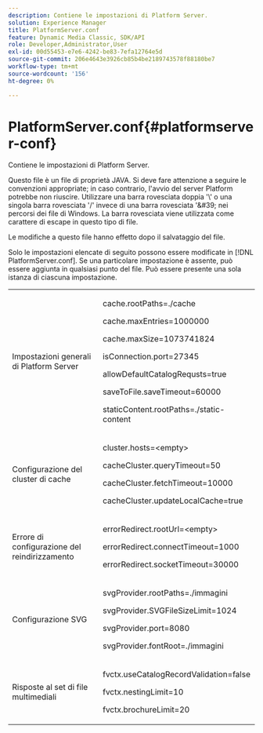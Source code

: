 ```yaml
---
description: Contiene le impostazioni di Platform Server.
solution: Experience Manager
title: PlatformServer.conf
feature: Dynamic Media Classic, SDK/API
role: Developer,Administrator,User
exl-id: 00d55453-e7e6-4242-be83-7efa12764e5d
source-git-commit: 206e4643e3926cb85b4be2189743578f88180be7
workflow-type: tm+mt
source-wordcount: '156'
ht-degree: 0%

---
```


# PlatformServer.conf{#platformserver-conf}

Contiene le impostazioni di Platform Server.

Questo file è un file di proprietà JAVA. Si deve fare attenzione a seguire le convenzioni appropriate; in caso contrario, l&#39;avvio del server Platform potrebbe non riuscire. Utilizzare una barra rovesciata doppia &#39;\\&#39; o una singola barra rovesciata &#39;/&#39; invece di una barra rovesciata &#39;\&#39; nei percorsi dei file di Windows. La barra rovesciata viene utilizzata come carattere di escape in questo tipo di file.

Le modifiche a questo file hanno effetto dopo il salvataggio del file.

Solo le impostazioni elencate di seguito possono essere modificate in [!DNL PlatformServer.conf]. Se una particolare impostazione è assente, può essere aggiunta in qualsiasi punto del file. Può essere presente una sola istanza di ciascuna impostazione.

<table id="simpletable_38244750F50A46E5B0077F5F860B125C"> 
 <tr class="strow"> 
  <td class="stentry"> <p>Impostazioni generali di Platform Server </p> </td> 
  <td class="stentry"> <p> <span class="codeph"> cache.rootPaths=./cache </span> </p> <p> <span class="codeph"> cache.maxEntries=1000000  </span> </p> <p> <span class="codeph"> cache.maxSize=1073741824  </span> </p> <p> <span class="codeph"> isConnection.port=27345  </span> </p> <p> <span class="codeph"> allowDefaultCatalogRequsts=true  </span> </p> <p> <span class="codeph"> saveToFile.saveTimeout=60000  </span> </p> <p> <span class="codeph"> staticContent.rootPaths=./static-content </span> </p> </td> 
 </tr> 
 <tr class="strow"> 
  <td class="stentry"> <p>Configurazione del cluster di cache </p> </td> 
  <td class="stentry"> <p> <span class="codeph"> cluster.hosts=&lt;empty&gt; </span> </p> <p> <span class="codeph"> cacheCluster.queryTimeout=50  </span> </p> <p> <span class="codeph"> cacheCluster.fetchTimeout=10000  </span> </p> <p> <span class="codeph"> cacheCluster.updateLocalCache=true  </span> </p> </td> 
 </tr> 
 <tr class="strow"> 
  <td class="stentry"> <p>Errore di configurazione del reindirizzamento </p> </td> 
  <td class="stentry"> <p> <span class="codeph"> errorRedirect.rootUrl=&lt;empty&gt; </span> </p> <p> <span class="codeph"> errorRedirect.connectTimeout=1000  </span> </p> <p> <span class="codeph"> errorRedirect.socketTimeout=30000  </span> </p> </td> 
 </tr> 
 <tr class="strow"> 
  <td class="stentry"> <p>Configurazione SVG </p> </td> 
  <td class="stentry"> <p> <span class="codeph"> svgProvider.rootPaths=./immagini </span> </p> <p> <span class="codeph"> svgProvider.SVGFileSizeLimit=1024  </span> </p> <p> <span class="codeph"> svgProvider.port=8080  </span> </p> <p> <span class="codeph"> svgProvider.fontRoot=./immagini </span> </p> </td> 
 </tr> 
 <tr class="strow"> 
  <td class="stentry"> <p>Risposte al set di file multimediali </p> </td> 
  <td class="stentry"> <p> <span class="codeph"> fvctx.useCatalogRecordValidation=false  </span> </p> <p> <span class="codeph"> fvctx.nestingLimit=10  </span> </p> <p> <span class="codeph"> fvctx.brochureLimit=20  </span> </p> </td> 
 </tr> 
</table>
